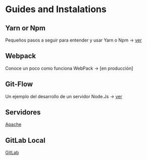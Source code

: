 
# Guides and Instalations

## Yarn or Npm

Pequeños pasos a seguir para entender y usar Yarn o Npm ->
[ver](/yarn_or_npm/README.md)

## Webpack

Conoce un poco como funciona WebPack -> [en producción]

## Git-Flow

Un ejemplo del desarrollo de un servidor Node.Js ->
[ver](/gitFlow/README.md)

## Servidores

[Apache](/apache/README.md)

## GitLab Local

[GitLab](/gitLab/README.md)
